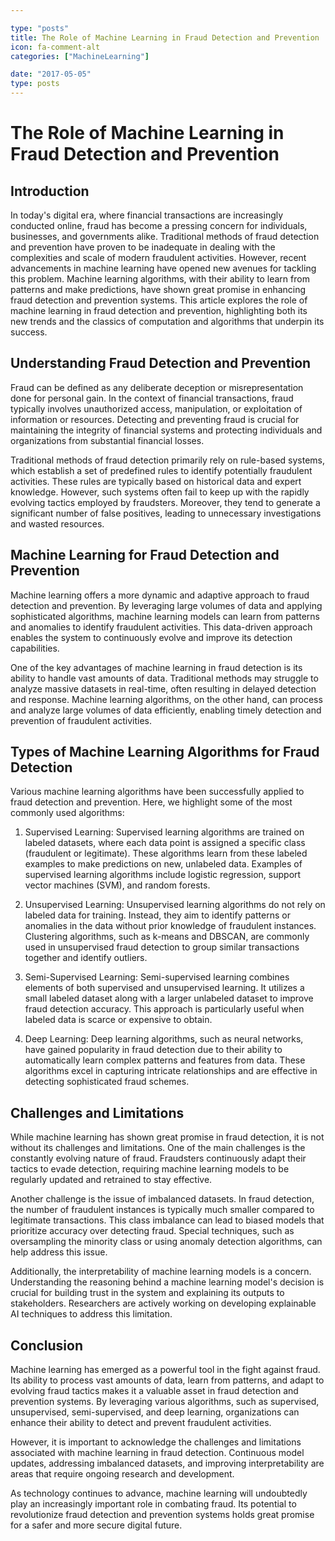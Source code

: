 ```yaml
---

type: "posts"
title: The Role of Machine Learning in Fraud Detection and Prevention
icon: fa-comment-alt
categories: ["MachineLearning"]

date: "2017-05-05"
type: posts
---
```





# The Role of Machine Learning in Fraud Detection and Prevention

## Introduction

In today's digital era, where financial transactions are increasingly conducted online, fraud has become a pressing concern for individuals, businesses, and governments alike. Traditional methods of fraud detection and prevention have proven to be inadequate in dealing with the complexities and scale of modern fraudulent activities. However, recent advancements in machine learning have opened new avenues for tackling this problem. Machine learning algorithms, with their ability to learn from patterns and make predictions, have shown great promise in enhancing fraud detection and prevention systems. This article explores the role of machine learning in fraud detection and prevention, highlighting both its new trends and the classics of computation and algorithms that underpin its success.

## Understanding Fraud Detection and Prevention

Fraud can be defined as any deliberate deception or misrepresentation done for personal gain. In the context of financial transactions, fraud typically involves unauthorized access, manipulation, or exploitation of information or resources. Detecting and preventing fraud is crucial for maintaining the integrity of financial systems and protecting individuals and organizations from substantial financial losses.

Traditional methods of fraud detection primarily rely on rule-based systems, which establish a set of predefined rules to identify potentially fraudulent activities. These rules are typically based on historical data and expert knowledge. However, such systems often fail to keep up with the rapidly evolving tactics employed by fraudsters. Moreover, they tend to generate a significant number of false positives, leading to unnecessary investigations and wasted resources.

## Machine Learning for Fraud Detection and Prevention

Machine learning offers a more dynamic and adaptive approach to fraud detection and prevention. By leveraging large volumes of data and applying sophisticated algorithms, machine learning models can learn from patterns and anomalies to identify fraudulent activities. This data-driven approach enables the system to continuously evolve and improve its detection capabilities.

One of the key advantages of machine learning in fraud detection is its ability to handle vast amounts of data. Traditional methods may struggle to analyze massive datasets in real-time, often resulting in delayed detection and response. Machine learning algorithms, on the other hand, can process and analyze large volumes of data efficiently, enabling timely detection and prevention of fraudulent activities.

## Types of Machine Learning Algorithms for Fraud Detection

Various machine learning algorithms have been successfully applied to fraud detection and prevention. Here, we highlight some of the most commonly used algorithms:

1. Supervised Learning: Supervised learning algorithms are trained on labeled datasets, where each data point is assigned a specific class (fraudulent or legitimate). These algorithms learn from these labeled examples to make predictions on new, unlabeled data. Examples of supervised learning algorithms include logistic regression, support vector machines (SVM), and random forests.

2. Unsupervised Learning: Unsupervised learning algorithms do not rely on labeled data for training. Instead, they aim to identify patterns or anomalies in the data without prior knowledge of fraudulent instances. Clustering algorithms, such as k-means and DBSCAN, are commonly used in unsupervised fraud detection to group similar transactions together and identify outliers.

3. Semi-Supervised Learning: Semi-supervised learning combines elements of both supervised and unsupervised learning. It utilizes a small labeled dataset along with a larger unlabeled dataset to improve fraud detection accuracy. This approach is particularly useful when labeled data is scarce or expensive to obtain.

4. Deep Learning: Deep learning algorithms, such as neural networks, have gained popularity in fraud detection due to their ability to automatically learn complex patterns and features from data. These algorithms excel in capturing intricate relationships and are effective in detecting sophisticated fraud schemes.

## Challenges and Limitations

While machine learning has shown great promise in fraud detection, it is not without its challenges and limitations. One of the main challenges is the constantly evolving nature of fraud. Fraudsters continuously adapt their tactics to evade detection, requiring machine learning models to be regularly updated and retrained to stay effective.

Another challenge is the issue of imbalanced datasets. In fraud detection, the number of fraudulent instances is typically much smaller compared to legitimate transactions. This class imbalance can lead to biased models that prioritize accuracy over detecting fraud. Special techniques, such as oversampling the minority class or using anomaly detection algorithms, can help address this issue.

Additionally, the interpretability of machine learning models is a concern. Understanding the reasoning behind a machine learning model's decision is crucial for building trust in the system and explaining its outputs to stakeholders. Researchers are actively working on developing explainable AI techniques to address this limitation.

## Conclusion

Machine learning has emerged as a powerful tool in the fight against fraud. Its ability to process vast amounts of data, learn from patterns, and adapt to evolving fraud tactics makes it a valuable asset in fraud detection and prevention systems. By leveraging various algorithms, such as supervised, unsupervised, semi-supervised, and deep learning, organizations can enhance their ability to detect and prevent fraudulent activities.

However, it is important to acknowledge the challenges and limitations associated with machine learning in fraud detection. Continuous model updates, addressing imbalanced datasets, and improving interpretability are areas that require ongoing research and development.

As technology continues to advance, machine learning will undoubtedly play an increasingly important role in combating fraud. Its potential to revolutionize fraud detection and prevention systems holds great promise for a safer and more secure digital future.